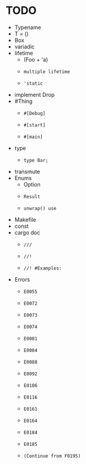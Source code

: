 # TODO 
* Typename
* 	T = ()
* Box
* variadic
* lifetime
  *  (Foo + 'a)
  * 	multiple lifetime
  * 	'static
* implement Drop
* #Thing
  * 	#[Debug]
  * 	#[start]
  * 	#[main]
* type
  * 	type Bar;
* transmute
* Enums
  *   Option
  * 	Result
  * 	unwrap() use
* Makefile
* const
* cargo doc
  * 	///
  * 	//!
  * 	//! #Examples:
* Errors
  * 	E0055
  * 	E0072
  * 	E0073
  * 	E0074
  * 	E0081
  * 	E0084
  * 	E0088
  * 	E0092
  * 	E0106
  * 	E0116
  * 	E0161
  * 	E0164
  * 	E0184
  * 	E0185
  * 	(Continue from F0195)
